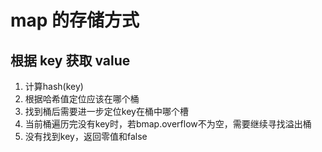 # map 的存储方式

## 根据 key 获取 value
1. 计算hash(key)
2. 根据哈希值定位应该在哪个桶
3. 找到桶后需要进一步定位key在桶中哪个槽
4. 当前桶遍历完没有key时，若bmap.overflow不为空，需要继续寻找溢出桶
5. 没有找到key，返回零值和false